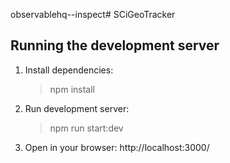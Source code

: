 
observablehq--inspect# SCiGeoTracker

## Running the development server

1. Install dependencies:
   > npm install
1. Run development server:
   > npm run start:dev
1. Open in your browser: http://localhost:3000/
